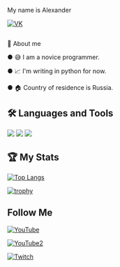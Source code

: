 ﻿My name is Alexander

[![VK](https://img.shields.io/badge/-VK-40CFFF?style=for-the-badge&logo=VK&logoColor=FFFFFF)](https://vk.com/komorilfg)

##

🤖 About me

● 😅 I am a novice programmer.

● 📈 I'm writing in python for now.
                                 
● 🏠 Country of residence is Russia.

## 🛠️ Languages and Tools

<img src="https://img.shields.io/badge/Python-090909?style=for-the-badge&logo=Python&logoColor=DCEB35"/> <img src="https://img.shields.io/badge/Aiogram-090909?style=for-the-badge&logo=Aiogram&logoColor=6A207B"/> <img src="https://img.shields.io/badge/C Sharp-090909?style=for-the-badge&logo=C Sharp&logoColor=6A207B"/>

## 🏆 My Stats

[![Top Langs](https://github-readme-stats.vercel.app/api/top-langs/?username=Komorif&hide_progress=true&theme=dark)](https://github.com/anuraghazra/github-readme-stats)

[![trophy](https://github-profile-trophy.vercel.app/?username=ryo-ma&theme=onedark)](https://github.com/ryo-ma/github-profile-trophy)

## Follow Me

[![YouTube](https://img.shields.io/badge/-YouTube-090909?style=for-the-badge&logo=YouTube&logoColor=FE1901)](https://www.youtube.com/channel/UC9EJAIYe4sL0iGB_huHTqHw)

[![YouTube2](https://img.shields.io/badge/-YouTube2-090909?style=for-the-badge&logo=YouTube&logoColor=FE1901)](https://www.youtube.com/channel/UCb2GlPOgqB_VpWTvQM_dzKg)

[![Twitch](https://img.shields.io/badge/-Twitch-090909?style=for-the-badge&logo=YouTube&logoColor=B03AFF)](https://www.twitch.tv/komorifn)